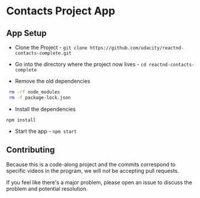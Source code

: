 # Contacts Project App
## App Setup

- Clone the Project - `git clone https://github.com/udacity/reactnd-contacts-complete.git`


- Go into the directory where the project now lives - `cd reactnd-contacts-complete`

- Remove the old dependencies
```bash
 rm -rf node_modules
 rm -f package-lock.json
 ```


- Install the dependencies 
```
npm install
```


- Start the app - `npm start`

## Contributing

Because this is a code-along project and the commits correspond to specific videos in the program, we will not be accepting pull requests.

If you feel like there's a major problem, please open an issue to discuss the problem and potential resolution.
